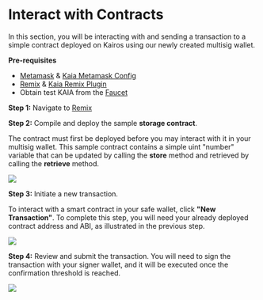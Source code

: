 # Interact with Contracts

In this section, you will be interacting with and sending a transaction to a simple contract deployed on Kairos using our newly created multisig wallet.

**Pre-requisites**

- [Metamask](https://metamask.io/download/) & [Kaia Metamask Config](../../../tutorials/connecting-metamask#send-klay)
- [Remix](https://remix.ethereum.org/) & [Kaia Remix Plugin](https://klaytn.foundation/using-klaytn-plugin-on-remix/)
- Obtain test KAIA from the [Faucet](https://faucet.kaia.io)

**Step 1:** Navigate to [Remix](https://remix.ethereum.org/)

**Step 2:** Compile and deploy the sample **storage contract**.

The contract must first be deployed before you may interact with it in your multisig wallet. This sample contract contains a simple uint "number" variable that can be updated by calling the **store** method and retrieved by calling the **retrieve** method.

![](/img/build/tools/kaia-safe/ks-ic-deploy.gif)

**Step 3:** Initiate a new transaction.

To interact with a smart contract in your safe wallet, click **"New Transaction"**. To complete this step, you will need your already deployed contract address and ABI, as illustrated in the previous step.

![](/img/build/tools/kaia-safe/ks-ic-new-tx.gif)

**Step 4:** Review and submit the transaction. You will need to sign the transaction with your signer wallet, and it will be executed once the confirmation threshold is reached.

![](/img/build/tools/kaia-safe/ks-review-ic.gif)
